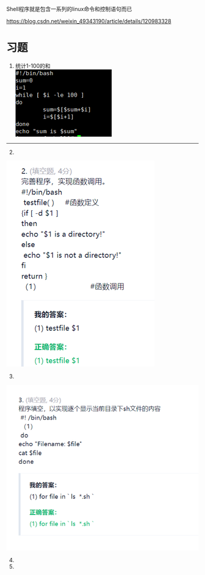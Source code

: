 Shell程序就是包含一系列的linux命令和控制语句而已     

<https://blog.csdn.net/weixin_49343190/article/details/120983328>   


# 习题  
1. 统计1-100的和     
![img_91.png](img_91.png)     

----


2.   
![img_92.png](img_92.png)     

3.      
![img_93.png](img_93.png)



4. 
    



5. 